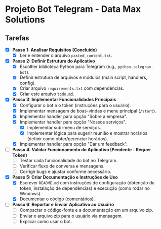 # Projeto Bot Telegram - Data Max Solutions

## Tarefas

- [X] **Passo 1: Analisar Requisitos (Concluído)**
    - [X] Ler e entender o arquivo `pasted_content.txt`.

- [X] **Passo 2: Definir Estrutura do Aplicativo**
    - [X] Escolher biblioteca Python para Telegram (e.g., `python-telegram-bot`).
    - [X] Definir estrutura de arquivos e módulos (main script, handlers, config).
    - [X] Criar arquivo `requirements.txt` com dependências.
    - [X] Criar este arquivo `todo.md`.

- [X] **Passo 3: Implementar Funcionalidades Principais**
    - [X] Configurar o bot e o token (instruções para o usuário).
    - [X] Implementar mensagem de boas-vindas e menu principal (`/start`).
    - [X] Implementar handler para opção "Sobre a empresa".
    - [X] Implementar handler para opção "Nossos serviços".
        - [X] Implementar sub-menu de serviços.
        - [X] Implementar lógica para sugerir reunião e mostrar horários (definir como obter/gerenciar horários).
    - [X] Implementar handler para opção "Dar um feedback".

- [ ] **Passo 4: Validar Funcionamento do Aplicativo (Pendente - Requer Token)**
    - [ ] Testar cada funcionalidade do bot no Telegram.
    - [ ] Verificar fluxo de conversa e mensagens.
    - [ ] Corrigir bugs e ajustar conforme necessário.

- [X] **Passo 5: Criar Documentação e Instruções de Uso**
    - [X] Escrever `README.md` com instruções de configuração (obtenção do token, instalação de dependências) e execução (como rodar no Windows).
    - [X] Documentar o código (comentários).

- [ ] **Passo 6: Reportar e Enviar Aplicativo ao Usuário**
    - [ ] Compactar o código-fonte e a documentação em um arquivo zip.
    - [ ] Enviar o arquivo zip para o usuário via mensagem.
    - [ ] Explicar como usar o bot.
